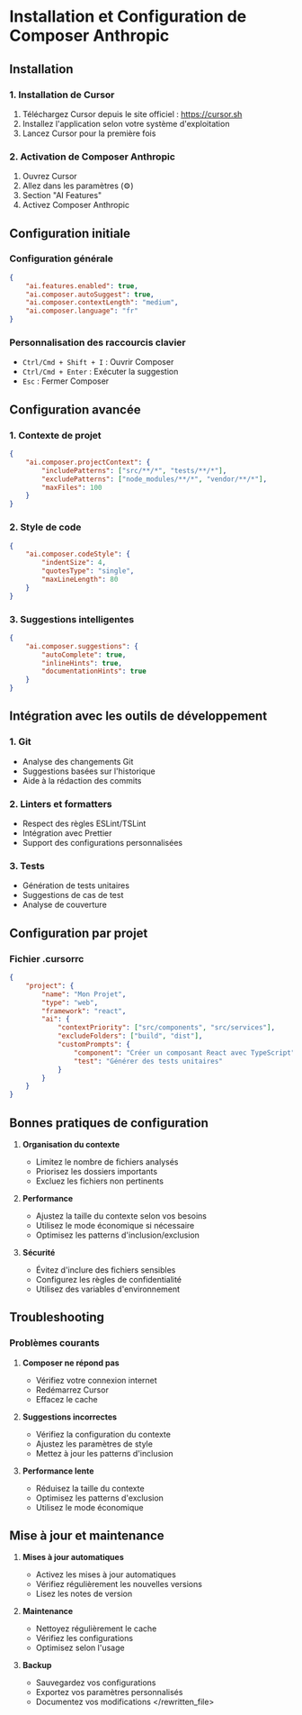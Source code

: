 # Installation et Configuration de Composer Anthropic

## Installation

### 1. Installation de Cursor
1. Téléchargez Cursor depuis le site officiel : https://cursor.sh
2. Installez l'application selon votre système d'exploitation
3. Lancez Cursor pour la première fois

### 2. Activation de Composer Anthropic
1. Ouvrez Cursor
2. Allez dans les paramètres (⚙️)
3. Section "AI Features"
4. Activez Composer Anthropic

## Configuration initiale

### Configuration générale
```json
{
    "ai.features.enabled": true,
    "ai.composer.autoSuggest": true,
    "ai.composer.contextLength": "medium",
    "ai.composer.language": "fr"
}
```

### Personnalisation des raccourcis clavier
- `Ctrl/Cmd + Shift + I` : Ouvrir Composer
- `Ctrl/Cmd + Enter` : Exécuter la suggestion
- `Esc` : Fermer Composer

## Configuration avancée

### 1. Contexte de projet
```json
{
    "ai.composer.projectContext": {
        "includePatterns": ["src/**/*", "tests/**/*"],
        "excludePatterns": ["node_modules/**/*", "vendor/**/*"],
        "maxFiles": 100
    }
}
```

### 2. Style de code
```json
{
    "ai.composer.codeStyle": {
        "indentSize": 4,
        "quotesType": "single",
        "maxLineLength": 80
    }
}
```

### 3. Suggestions intelligentes
```json
{
    "ai.composer.suggestions": {
        "autoComplete": true,
        "inlineHints": true,
        "documentationHints": true
    }
}
```

## Intégration avec les outils de développement

### 1. Git
- Analyse des changements Git
- Suggestions basées sur l'historique
- Aide à la rédaction des commits

### 2. Linters et formatters
- Respect des règles ESLint/TSLint
- Intégration avec Prettier
- Support des configurations personnalisées

### 3. Tests
- Génération de tests unitaires
- Suggestions de cas de test
- Analyse de couverture

## Configuration par projet

### Fichier .cursorrc
```json
{
    "project": {
        "name": "Mon Projet",
        "type": "web",
        "framework": "react",
        "ai": {
            "contextPriority": ["src/components", "src/services"],
            "excludeFolders": ["build", "dist"],
            "customPrompts": {
                "component": "Créer un composant React avec TypeScript",
                "test": "Générer des tests unitaires"
            }
        }
    }
}
```

## Bonnes pratiques de configuration

1. **Organisation du contexte**
   - Limitez le nombre de fichiers analysés
   - Priorisez les dossiers importants
   - Excluez les fichiers non pertinents

2. **Performance**
   - Ajustez la taille du contexte selon vos besoins
   - Utilisez le mode économique si nécessaire
   - Optimisez les patterns d'inclusion/exclusion

3. **Sécurité**
   - Évitez d'inclure des fichiers sensibles
   - Configurez les règles de confidentialité
   - Utilisez des variables d'environnement

## Troubleshooting

### Problèmes courants
1. **Composer ne répond pas**
   - Vérifiez votre connexion internet
   - Redémarrez Cursor
   - Effacez le cache

2. **Suggestions incorrectes**
   - Vérifiez la configuration du contexte
   - Ajustez les paramètres de style
   - Mettez à jour les patterns d'inclusion

3. **Performance lente**
   - Réduisez la taille du contexte
   - Optimisez les patterns d'exclusion
   - Utilisez le mode économique

## Mise à jour et maintenance

1. **Mises à jour automatiques**
   - Activez les mises à jour automatiques
   - Vérifiez régulièrement les nouvelles versions
   - Lisez les notes de version

2. **Maintenance**
   - Nettoyez régulièrement le cache
   - Vérifiez les configurations
   - Optimisez selon l'usage

3. **Backup**
   - Sauvegardez vos configurations
   - Exportez vos paramètres personnalisés
   - Documentez vos modifications
  </rewritten_file> 